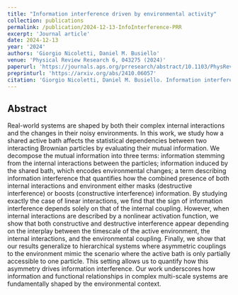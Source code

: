 ```yaml
---
title: "Information interference driven by environmental activity"
collection: publications
permalink: /publication/2024-12-13-InfoInterference-PRR
excerpt: 'Journal article'
date: 2024-12-13
year: '2024'
authors: 'Giorgio Nicoletti, Daniel M. Busiello'
venue: 'Physical Review Research 6, 043275 (2024)'
paperurl: 'https://journals.aps.org/prresearch/abstract/10.1103/PhysRevResearch.6.043275'
preprinturl: 'https://arxiv.org/abs/2410.06057'
citation: 'Giorgio Nicoletti, Daniel M. Busiello. Information interference driven by environmental activity. Phys. Rev. Research 6, 043275 (2024)'
---
```


## Abstract
Real-world systems are shaped by both their complex internal interactions and the changes in their noisy environments. In this work, we study how a shared active bath affects the statistical dependencies between two interacting Brownian particles by evaluating their mutual information. We decompose the mutual information into three terms: information stemming from the internal interactions between the particles; information induced by the shared bath, which encodes environmental changes; a term describing information interference that quantifies how the combined presence of both internal interactions and environment either masks (destructive interference) or boosts (constructive interference) information. By studying exactly the case of linear interactions, we find that the sign of information interference depends solely on that of the internal coupling. However, when internal interactions are described by a nonlinear activation function, we show that both constructive and destructive interference appear depending on the interplay between the timescale of the active environment, the internal interactions, and the environmental coupling. Finally, we show that our results generalize to hierarchical systems where asymmetric couplings to the environment mimic the scenario where the active bath is only partially accessible to one particle. This setting allows us to quantify how this asymmetry drives information interference. Our work underscores how information and functional relationships in complex multi-scale systems are fundamentally shaped by the environmental context.